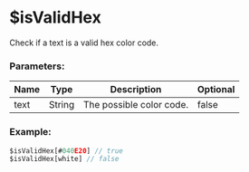 # $isValidHex
Check if a text is a valid hex color code.

### Parameters:
| Name      | Type        | Description              | Optional    |
| --------- | ----------- | ------------------------ | ----------- |
| text      | String      | The possible color code. | false       |

### Example:
```js
$isValidHex[#040E20] // true
$isValidHex[white] // false
 ```
